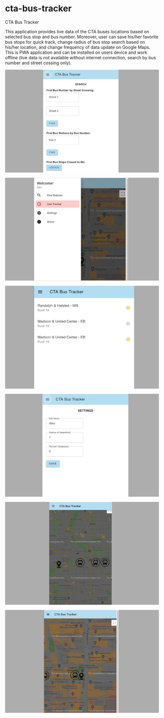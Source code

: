 # cta-bus-tracker
CTA Bus Tracker

This application provides live data of the CTA buses locations based on selected bus stop and bus number. Moreover, user can save his/her favorite bus stops for quick track, change radius of bus stop search based on his/her location, and change frequency of data update on Google Maps. This is PWA application and can be installed on users device and work offline (live data is not available without internet connection, search by bus number and street cossing only). 

![Screenshot 1](screenshots/cta_bus_tracker_1.jpg "Screenshot 1")

![Screenshot 2](screenshots/cta_bus_tracker_2.jpg "Screenshot 2")

![Screenshot 3](screenshots/cta_bus_tracker_3.jpg "Screenshot 3")

![Screenshot 4](screenshots/cta_bus_tracker_4.jpg "Screenshot 4")

![Screenshot 5](screenshots/cta_bus_tracker_5.jpg "Screenshot 5")

![Screenshot 6](screenshots/cta_bus_tracker_6.jpg "Screenshot 6")

